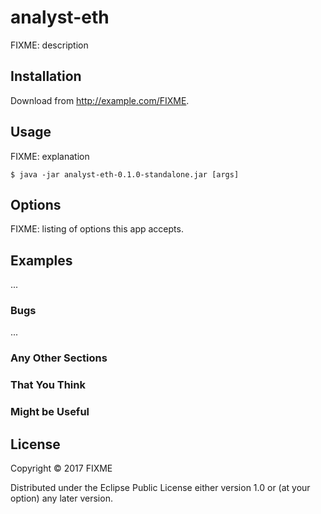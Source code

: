 # analyst-eth

FIXME: description

## Installation

Download from http://example.com/FIXME.

## Usage

FIXME: explanation

    $ java -jar analyst-eth-0.1.0-standalone.jar [args]

## Options

FIXME: listing of options this app accepts.

## Examples

...

### Bugs

...

### Any Other Sections
### That You Think
### Might be Useful

## License

Copyright © 2017 FIXME

Distributed under the Eclipse Public License either version 1.0 or (at
your option) any later version.
